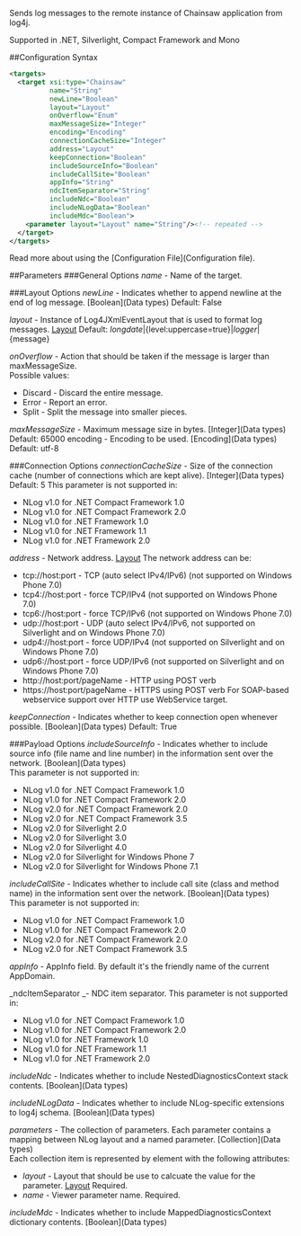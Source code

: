 Sends log messages to the remote instance of Chainsaw application from log4j. 

Supported in .NET, Silverlight, Compact Framework and Mono

##Configuration Syntax
```xml
<targets>
  <target xsi:type="Chainsaw"
          name="String"
          newLine="Boolean"
          layout="Layout"
          onOverflow="Enum"
          maxMessageSize="Integer"
          encoding="Encoding"
          connectionCacheSize="Integer"
          address="Layout"
          keepConnection="Boolean"
          includeSourceInfo="Boolean"
          includeCallSite="Boolean"
          appInfo="String"
          ndcItemSeparator="String"
          includeNdc="Boolean"
          includeNLogData="Boolean"
          includeMdc="Boolean">
    <parameter layout="Layout" name="String"/><!-- repeated -->
  </target>
</targets>
```
Read more about using the [Configuration File](Configuration file).

##Parameters
###General Options
_name_ - Name of the target.

###Layout Options
_newLine_ - Indicates whether to append newline at the end of log message. [Boolean](Data types) Default: False

_layout_ - Instance of Log4JXmlEventLayout that is used to format log messages. [Layout](Layout) Default: ${longdate}|${level:uppercase=true}|${logger}|${message}

_onOverflow_ - Action that should be taken if the message is larger than maxMessageSize.  
Possible values:
* Discard - Discard the entire message.
* Error - Report an error.
* Split - Split the message into smaller pieces.

_maxMessageSize_ - Maximum message size in bytes. [Integer](Data types) Default: 65000
encoding - Encoding to be used. [Encoding](Data types) Default: utf-8

###Connection Options
_connectionCacheSize_ - Size of the connection cache (number of connections which are kept alive). [Integer](Data types) Default: 5
This parameter is not supported in:
* NLog v1.0 for .NET Compact Framework 1.0
* NLog v1.0 for .NET Compact Framework 2.0
* NLog v1.0 for .NET Framework 1.0
* NLog v1.0 for .NET Framework 1.1
* NLog v1.0 for .NET Framework 2.0

_address_ - Network address. [Layout](Layout)
The network address can be:
* tcp://host:port - TCP (auto select IPv4/IPv6) (not supported on Windows Phone 7.0)
* tcp4://host:port - force TCP/IPv4 (not supported on Windows Phone 7.0)
* tcp6://host:port - force TCP/IPv6 (not supported on Windows Phone 7.0)
* udp://host:port - UDP (auto select IPv4/IPv6, not supported on Silverlight and on Windows Phone 7.0)
* udp4://host:port - force UDP/IPv4 (not supported on Silverlight and on Windows Phone 7.0)
* udp6://host:port - force UDP/IPv6 (not supported on Silverlight and on Windows Phone 7.0)
* http://host:port/pageName - HTTP using POST verb
* https://host:port/pageName - HTTPS using POST verb
For SOAP-based webservice support over HTTP use WebService target.

_keepConnection_ - Indicates whether to keep connection open whenever possible. [Boolean](Data types) Default: True

###Payload Options
_includeSourceInfo_ - Indicates whether to include source info (file name and line number) in the information sent over the network. [Boolean](Data types)  
This parameter is not supported in:
* NLog v1.0 for .NET Compact Framework 1.0
* NLog v1.0 for .NET Compact Framework 2.0
* NLog v2.0 for .NET Compact Framework 2.0
* NLog v2.0 for .NET Compact Framework 3.5
* NLog v2.0 for Silverlight 2.0
* NLog v2.0 for Silverlight 3.0
* NLog v2.0 for Silverlight 4.0
* NLog v2.0 for Silverlight for Windows Phone 7
* NLog v2.0 for Silverlight for Windows Phone 7.1

_includeCallSite_ - Indicates whether to include call site (class and method name) in the information sent over the network. [Boolean](Data types)  
This parameter is not supported in:
* NLog v1.0 for .NET Compact Framework 1.0
* NLog v1.0 for .NET Compact Framework 2.0
* NLog v2.0 for .NET Compact Framework 2.0
* NLog v2.0 for .NET Compact Framework 3.5

_appInfo_ - AppInfo field. By default it's the friendly name of the current AppDomain.

_ndcItemSeparator _- NDC item separator.
This parameter is not supported in:
* NLog v1.0 for .NET Compact Framework 1.0
* NLog v1.0 for .NET Compact Framework 2.0
* NLog v1.0 for .NET Framework 1.0
* NLog v1.0 for .NET Framework 1.1
* NLog v1.0 for .NET Framework 2.0

_includeNdc_ - Indicates whether to include NestedDiagnosticsContext stack contents. [Boolean](Data types)

_includeNLogData_ - Indicates whether to include NLog-specific extensions to log4j schema. [Boolean](Data types)

_parameters_ - The collection of parameters. Each parameter contains a mapping between NLog layout and a named parameter. [Collection](Data types)  
Each collection item is represented by <parameter /> element with the following attributes:
* _layout_ - Layout that should be use to calcuate the value for the parameter. [Layout](Layout) Required.
* _name_ - Viewer parameter name. Required.

_includeMdc_ - Indicates whether to include MappedDiagnosticsContext dictionary contents. [Boolean](Data types)